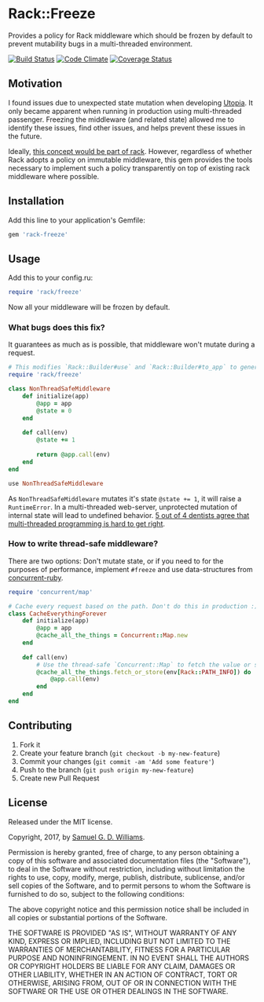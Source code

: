 # Rack::Freeze

Provides a policy for Rack middleware which should be frozen by default to prevent mutability bugs in a multi-threaded environment.

[![Build Status](https://secure.travis-ci.org/ioquatix/rack-freeze.svg)](http://travis-ci.org/ioquatix/rack-freeze)
[![Code Climate](https://codeclimate.com/github/ioquatix/rack-freeze.svg)](https://codeclimate.com/github/ioquatix/rack-freeze)
[![Coverage Status](https://coveralls.io/repos/ioquatix/rack-freeze/badge.svg)](https://coveralls.io/r/ioquatix/rack-freeze)

## Motivation

I found issues due to unexpected state mutation when developing [Utopia](https://github.com/ioquatix/utopia). It only became apparent when running in production using multi-threaded passenger. Freezing the middleware (and related state) allowed me to identify these issues, find other issues, and helps prevent these issues in the future.

Ideally, [this concept would be part of rack](https://github.com/rack/rack/issues/1010). However, regardless of whether Rack adopts a policy on immutable middleware, this gem provides the tools necessary to implement such a policy transparently on top of existing rack middleware where possible.

## Installation

Add this line to your application's Gemfile:

```ruby
gem 'rack-freeze'
```

## Usage

Add this to your config.ru:

```ruby
require 'rack/freeze'
```

Now all your middleware will be frozen by default.

### What bugs does this fix?

It guarantees as much as is possible, that middleware won't mutate during a request.

```ruby
# This modifies `Rack::Builder#use` and `Rack::Builder#to_app` to generate a frozen stack of middleware.
require 'rack/freeze'

class NonThreadSafeMiddleware
	def initialize(app)
		@app = app
		@state = 0
	end
	
	def call(env)
		@state += 1
		
		return @app.call(env)
	end
end

use NonThreadSafeMiddleware
```

As `NonThreadSafeMiddleware` mutates it's state `@state += 1`, it will raise a `RuntimeError`. In a multi-threaded web-server, unprotected mutation of internal state will lead to undefined behavior. [5 out of 4 dentists agree that multi-threaded programming is hard to get right](http://www.rubyinside.com/does-the-gil-make-your-ruby-code-thread-safe-6051.html).

### How to write thread-safe middleware?

There are two options: Don't mutate state, or if you need to for the purposes of performance, implement `#freeze` and use data-structures from [concurrent-ruby](https://github.com/ruby-concurrency/concurrent-ruby).

```ruby
require 'concurrent/map'

# Cache every request based on the path. Don't do this in production :)
class CacheEverythingForever
	def initialize(app)
		@app = app
		@cache_all_the_things = Concurrent::Map.new
	end
	
	def call(env)
		# Use the thread-safe `Concurrent::Map` to fetch the value or store it if it doesn't exist already.
		@cache_all_the_things.fetch_or_store(env[Rack::PATH_INFO]) do
			@app.call(env)
		end
	end
end
```

## Contributing

1. Fork it
2. Create your feature branch (`git checkout -b my-new-feature`)
3. Commit your changes (`git commit -am 'Add some feature'`)
4. Push to the branch (`git push origin my-new-feature`)
5. Create new Pull Request

## License

Released under the MIT license.

Copyright, 2017, by [Samuel G. D. Williams](http://www.codeotaku.com/samuel-williams).

Permission is hereby granted, free of charge, to any person obtaining a copy
of this software and associated documentation files (the "Software"), to deal
in the Software without restriction, including without limitation the rights
to use, copy, modify, merge, publish, distribute, sublicense, and/or sell
copies of the Software, and to permit persons to whom the Software is
furnished to do so, subject to the following conditions:

The above copyright notice and this permission notice shall be included in
all copies or substantial portions of the Software.

THE SOFTWARE IS PROVIDED "AS IS", WITHOUT WARRANTY OF ANY KIND, EXPRESS OR
IMPLIED, INCLUDING BUT NOT LIMITED TO THE WARRANTIES OF MERCHANTABILITY,
FITNESS FOR A PARTICULAR PURPOSE AND NONINFRINGEMENT. IN NO EVENT SHALL THE
AUTHORS OR COPYRIGHT HOLDERS BE LIABLE FOR ANY CLAIM, DAMAGES OR OTHER
LIABILITY, WHETHER IN AN ACTION OF CONTRACT, TORT OR OTHERWISE, ARISING FROM,
OUT OF OR IN CONNECTION WITH THE SOFTWARE OR THE USE OR OTHER DEALINGS IN
THE SOFTWARE.
